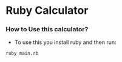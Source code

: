 # Ruby Calculator

### How to Use this calculator?

- To use this you install ruby and then run:
```
ruby main.rb
```